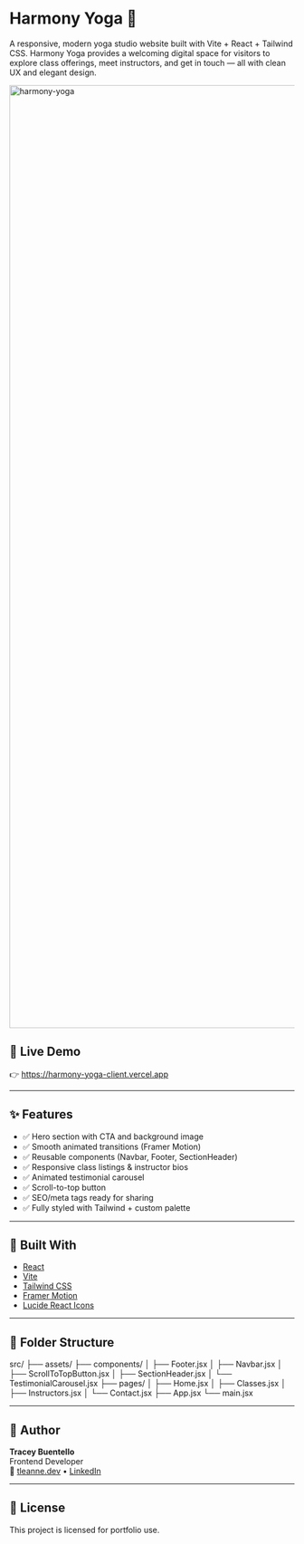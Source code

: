 # Harmony Yoga 🌿

A responsive, modern yoga studio website built with Vite + React + Tailwind CSS. Harmony Yoga provides a welcoming digital space for visitors to explore class offerings, meet instructors, and get in touch — all with clean UX and elegant design.

<img width="1666" alt="harmony-yoga" src="https://github.com/user-attachments/assets/7a691cd0-7044-47a4-ab83-f13ae8a3048b" />

## 🚀 Live Demo

👉 https://harmony-yoga-client.vercel.app

---

## ✨ Features

- ✅ Hero section with CTA and background image
- ✅ Smooth animated transitions (Framer Motion)
- ✅ Reusable components (Navbar, Footer, SectionHeader)
- ✅ Responsive class listings & instructor bios
- ✅ Animated testimonial carousel
- ✅ Scroll-to-top button
- ✅ SEO/meta tags ready for sharing
- ✅ Fully styled with Tailwind + custom palette

---

## 🔧 Built With

- [React](https://reactjs.org/)
- [Vite](https://vitejs.dev/)
- [Tailwind CSS](https://tailwindcss.com/)
- [Framer Motion](https://www.framer.com/motion/)
- [Lucide React Icons](https://lucide.dev/)

---

## 📁 Folder Structure

src/
├── assets/
├── components/
│ ├── Footer.jsx
│ ├── Navbar.jsx
│ ├── ScrollToTopButton.jsx
│ ├── SectionHeader.jsx
│ └── TestimonialCarousel.jsx
├── pages/
│ ├── Home.jsx
│ ├── Classes.jsx
│ ├── Instructors.jsx
│ └── Contact.jsx
├── App.jsx
└── main.jsx

---

## 🧠 Author

**Tracey Buentello**  
Frontend Developer  
🔗 [tleanne.dev](https://tleanne.dev) • [LinkedIn](https://linkedin.com/in/tleanne)

---

## 📜 License

This project is licensed for portfolio use.
